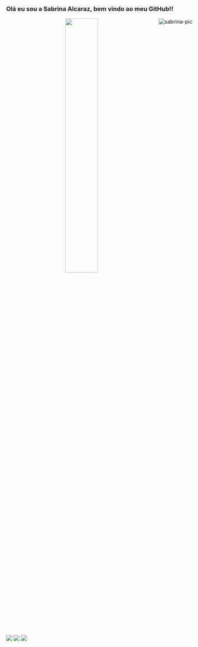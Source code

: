 ### Olá eu sou a Sabrina Alcaraz, bem vindo ao meu GitHub!!

<div align="center">
  <a href="https://github.com/Sabrinalcaraz">
  <img width="42%" src="https://github-readme-stats.vercel.app/api?username=Sabrinalcaraz&show_icons=true&theme=radical&include_all_commits=true&count_private=true"/>
  <img align="right" alt="sabrina-pic" src="https://cdn.discordapp.com/attachments/984550108945338409/984551114286444544/picasion.com_a80b387589b60c392af02d6a3d22e8ca.gif">
    </div> 
    
  ##
    
    
  <a href="https://instagram.com/sabrinalcaraz" target="_blank"><img src="https://img.shields.io/badge/-Instagram-%23E4405F?style=for-the-badge&logo=instagram&logoColor=white" target="_blank"></a>
 	<a href="https://twitter.com/sabriinalcaraz" target="_blank"><img src="https://img.shields.io/badge/Twitter-1DA1F2?style=for-the-badge&logo=twitter&logoColor=white" target="_blank"></a>
  <a href = "mailto:sabrininha,alcaraz.sa@gmail.com"><img src="https://img.shields.io/badge/-Gmail-%23333?style=for-the-badge&logo=gmail&logoColor=white" target="_blank"></a>
 
